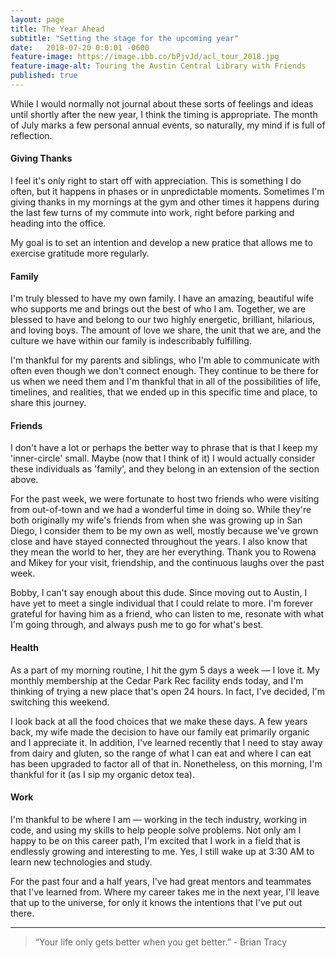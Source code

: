```yaml
---
layout: page
title: The Year Ahead
subtitle: "Setting the stage for the upcoming year"
date:   2018-07-20 0:0:01 -0600
feature-image: https://image.ibb.co/bPjvJd/acl_tour_2018.jpg
feature-image-alt: Touring the Austin Central Library with Friends
published: true
---
```

While I would normally not journal about these sorts of feelings and ideas until shortly after the new year, I think the timing is appropriate. The month of July marks a few personal annual events, so naturally, my mind if is full of reflection.

#### Giving Thanks
I feel it's only right to start off with appreciation. This is something I do often, but it happens in phases or in unpredictable moments. Sometimes I'm giving thanks in my mornings at the gym and other times it happens during the last few turns of my commute into work, right before parking and heading into the office.

My goal is to set an intention and develop a new pratice that allows me to exercise gratitude more regularly.

#### Family
I'm truly blessed to have my own family. I have an amazing, beautiful wife who supports me and brings out the best of who I am. Together, we are blessed to have and belong to our two highly energetic, brilliant, hilarious, and loving boys. The amount of love we share, the unit that we are, and the culture we have within our family is indescribably fulfilling.

I'm thankful for my parents and siblings, who I'm able to communicate with often even though we don't connect enough. They continue to be there for us when we need them and I'm thankful that in all of the possibilities of life, timelines, and realities, that we ended up in this specific time and place, to share this journey.

#### Friends
I don't have a lot or perhaps the better way to phrase that is that I keep my 'inner-circle' small. Maybe (now that I think of it) I would actually consider these individuals as 'family', and they belong in an extension of the section above.

For the past week, we were fortunate to host two friends who were visiting from out-of-town and we had a wonderful time in doing so. While they're both originally my wife's friends from when she was growing up in San Diego, I consider them to be my own as well, mostly because we've grown close and have stayed connected throughout the years. I also know that they mean the world to her, they are her everything. Thank you to Rowena and Mikey for your visit, friendship, and the continuous laughs over the past week.

Bobby, I can't say enough about this dude. Since moving out to Austin, I have yet to meet a single individual that I could relate to more. I'm forever grateful for having him as a friend, who can listen to me, resonate with what I'm going through, and always push me to go for what's best.

#### Health
As a part of my morning routine, I hit the gym 5 days a week &mdash; I love it. My monthly membership at the Cedar Park Rec facility ends today, and I'm thinking of trying a new place that's open 24 hours. In fact, I've decided, I'm switching this weekend.

I look back at all the food choices that we make these days. A few years back, my wife made the decision to have our family eat primarily organic and I appreciate it. In addition, I've learned recently that I need to stay away from dairy and gluten, so the range of what I can eat and where I can eat has been upgraded to factor all of that in. Nonetheless, on this morning, I'm thankful for it (as I sip my organic detox tea).

#### Work
I'm thankful to be where I am &mdash; working in the tech industry, working in code, and using my skills to help people solve problems. Not only am I happy to be on this career path, I'm excited that I work in a field that is endlessly growing and interesting to me. Yes, I still wake up at 3:30 AM to learn new technologies and study.

For the past four and a half years, I've had great mentors and teammates that I've learned from. Where my career takes me in the next year, I'll leave that up to the universe, for only it knows the intentions that I've put out there.

<hr class="divider_elipses">

<blockquote>“Your life only gets better when you get better.” - Brian Tracy</blockquote>
